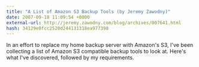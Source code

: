 ```yaml
---
title: "A List of Amazon S3 Backup Tools (by Jeremy Zawodny)"
date: 2007-09-18 11:09:54 +0000
external-url: http://jeremy.zawodny.com/blog/archives/007641.html
hash: 34129e0fcc2520d244131318ea977398
---
```


In an effort to replace my home backup server with Amazon's S3, I've been collecting a list of Amazon S3 compatible backup tools to look at. Here's what I've discovered, followed by my requirements.
